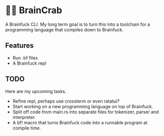 # 🧠🦀 BrainCrab
A Brainfuck CLI. My long term goal is to turn this into a toolchain for a programming language that compiles down to Brainfuck.

## Features
- Run .bf files
- A Brainfuck repl

## TODO
Here are my upcoming tasks.
- Refine repl, perhaps use crossterm or even ratatui?
- Start working on a new programming language on top of Brainfuck.
- Split off code from main.rs into separate files for tokenizer, parser and interpreter.
- A bf! macro that turns Brainfuck code into a runnable program at compile time. 